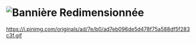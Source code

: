 # ![Bannière Redimensionnée]([https://i.pinimg.com/736x/a1/c0/ad/a1c0ad20ba1bae63cab755e107a88804.jpg](https://i.pinimg.com/originals/ad/7e/b0/ad7eb096de5d478f75a588df5f283c3f.gif))
https://i.pinimg.com/originals/ad/7e/b0/ad7eb096de5d478f75a588df5f283c3f.gif
